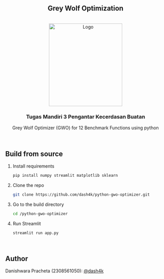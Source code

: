 <div align="center">

## Grey Wolf Optimization

</div>

<!-- PROJECT LOGO -->
</br>
<div align="center">
  <a href="https://www.unud.ac.id/">
    <img src="https://github.com/dash4k/tugas-akhir-alpro-1/assets/133938416/ff71757a-1b51-44b7-b14e-b53b061d9815" alt="Logo" width="230" height="259">
  </a>

<h3 align="center">Tugas Mandiri 3 Pengantar Kecerdasan Buatan</h3>

  <p align="center">
    Grey Wolf Optimizer (GWO) for 12 Benchmark Functions using python
    </br>
  </p>
</div>
</br>

## Build from source

1. Install requirements
   ```sh
   pip install numpy streamlit matplotlib sklearn
   ```
2. Clone the repo
   ```sh
   git clone https://github.com/dash4k/python-gwo-optimizer.git
   ```
3. Go to the build directory
   ```sh
   cd /python-gwo-optimizer
   ```
4. Run Streamlit
   ```sh
   streamlit run app.py
   ```
</br>



<!-- CONTACT -->
## Author

Danishwara Pracheta (2308561050): [@dash4k](https://www.github.com/dash4k)
